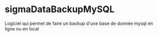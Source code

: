 # sigmaDataBackupMySQL
Logiciel qui permet de faire un backup d'une base de donnée mysql en ligne ou en local
